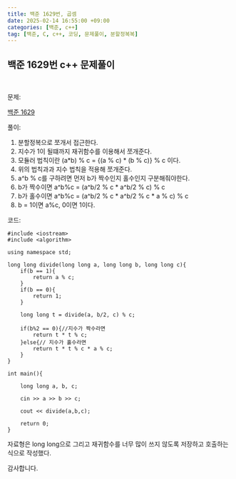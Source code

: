 ```yaml
---
title: 백준 1629번, 곱셈
date: 2025-02-14 16:55:00 +09:00
categories: [백준, c++]
tag: [백준, C, c++, 코딩, 문제풀이, 분할정복복]
---
```


## 백준 1629번 c++ 문제풀이
<br>

문제:

[백준 1629](https://www.acmicpc.net/problem/1629)

풀이:

1. 분할정복으로 쪼개서 접근한다.
2. 지수가 1이 될떄까지 재귀함수를 이용해서 쪼개준다.
3. 모듈러 법칙이란 
    (a*b) % c = {(a % c) * (b % c)} % c 이다.
4. 위의 법칙과과 지수 법칙을 적용해 쪼개준다.
5. a^b % c를 구하려면 먼저 b가 짝수인지 홀수인지 구분해줘야한다.
6. b가 짝수이면 a^b%c = (a^b/2 % c * a^b/2 % c) % c
7. b가 홀수이면 a^b%c = (a^b/2 % c * a^b/2 % c * a % c) % c
8. b = 1이면 a%c, 0이면 1이다.

코드:

    #include <iostream>
    #include <algorithm>

    using namespace std;

    long long divide(long long a, long long b, long long c){
        if(b == 1){
            return a % c;
        }
        if(b == 0){
            return 1;
        }

        long long t = divide(a, b/2, c) % c;

        if(b%2 == 0){//지수가 짝수라면
            return t * t % c;
        }else{// 지수가 홀수라면
            return t * t % c * a % c; 
        }
    }

    int main(){

        long long a, b, c;
        
        cin >> a >> b >> c;

        cout << divide(a,b,c);

        return 0;
    }

자료형은 long long으로 그리고 재귀함수를 너무 많이 쓰지 않도록 저장하고 호출하는 식으로 작성했다.

감사합니다.